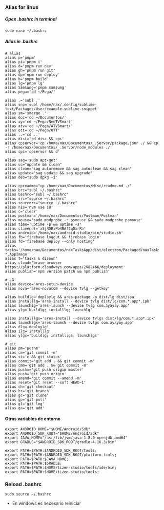 ### Alias for linux

##### Open .bashrc in terminal

    sudo nano ~/.bashrc
  
##### Alias in .bashrc

    # alias
    alias p='pnpm'
    alias pi='pnpm i'
    alias d='pnpm run dev'
    alias gh='pnpm run git'
    alias dp='npm run deploy'
    alias b='pnpm build'
    alias lg='pnpm lg'
    alias Samsung='pnpm samsung'
    alias pega='cd ~/Pega/'
    
    alias .='subl .'
    alias snp='subl /home/nax/.config/sublime-text/Packages/User/example.sublime-snippet'
    alias sm='smerge .'
    alias doc='cd ~/Documentos/'
    alias ay='cd ~/Pega/NedTVSmart'
    alias atv='cd ~/Pega/ATVSmart/'
    alias ott='cd ~/Pega/OTT'
    alias ..='cd ..'
    alias dist='cd dist && cps'
    alias cpservor='cp /home/nax/Documentos/_.Servor/package.json ./ && cp -r /home/nax/Documentos/_.Servor/node_modules ./'
    alias cps='cpservor && d'
    
    alias sag='sudo apt-get'
    alias uc="update && clean"
    alias clean="sag autoremove && sag autoclean && sag clean"
    alias update="sag update && sag upgrade"
    alias deb="sudo dpkg -i"
    
    alias cpreadme="cp /home/nax/Documentos/Misc/readme.md ./"
    alias brc="subl ~/.bashrc"
    alias bashrc="subl ~/.bashrc"
    alias src="source ~/.bashrc"
    alias sourcerc="source ~/.bashrc"
    alias n18='nvm use 18'
    alias c='clear'
    alias postman='/home/nax/Documentos/Postman/Postman'
    alias mouse='sudo modprobe -r psmouse && sudo modprobe psmouse'
    alias time='uptime -p && uptime -s'
    alias clavenet='aSjNDRiPo4BAf5qDxrRa'
    alias android='/home/nax/android-studio/bin/studio.sh'
    alias fb='firebase logout && firebase login'
    alias fd='firebase deploy --only hosting'
    alias tasks='/home/nax/Documentos/naxTasksApp/dist/electron/Packaged/naxTasksApp-*.AppImage'
    alias t='tasks & disown'
    alias cloud='brave-browser https://platform.cloudways.com/apps/2682466/deployment'
    alias publish='npm version patch && npm publish'
    
    # LG
    alias device='ares-setup-device'
    alias nova='ares-novacom --device tvlg --getkey'
    
    alias buildlg='deploylg && ares-package -o dist/lg dist/spa'
    alias installlg='ares-install --device tvlg dist/lg/com.*.app*.ipk'
    alias launchlg='ares-launch --device tvlg com.ayayay.app'
    alias ylg='buildlg; installlg; launchlg'
    
    alias installlgs='ares-install --device tvlgs dist/lg/com.*.app*.ipk'
    alias launchlgs='ares-launch --device tvlgs com.ayayay.app'
    alias dlg='deploylg'
    alias ilg='installlg'
    alias ylgs='buildlg; installlgs; launchlgs'
    
    # git
    alias pm='pushm'
    alias cm='git commit -m'
    alias st='c && git status'
    alias commit='git add . && git commit -m'
    alias cmm='git add . && git commit -m'
    alias pushm='git push origin master'
    alias push='git push origin'
    alias amend='git commit --amend -m'
    alias reset='git reset --soft HEAD~1'
    alias ch='git checkout'
    alias br='git branch'
    alias gc='git clone'
    alias gp='git pull'
    alias gl='git log'
    alias ga='git add'

#### Otras variables de entorno

    export ANDROID_HOME="$HOME/Android/Sdk"
    export ANDROID_SDK_ROOT="$HOME/Android/Sdk"
    export JAVA_HOME="/usr/lib/jvm/java-1.8.0-openjdk-amd64"
    export GRADLE="$ANDROID_SDK_ROOT/gradle-4.10.3/bin"

    export PATH=$PATH:$ANDROID_SDK_ROOT/tools;
    export PATH=$PATH:$ANDROID_SDK_ROOT/platform-tools;
    export PATH=$PATH:$JAVA_HOME;
    export PATH=$PATH:$GRADLE;
    export PATH=$PATH:$HOME/tizen-studio/tools/ide/bin;
    export PATH=$PATH:$HOME/tizen-studio/tools;

    
### Reload .bashrc

    sudo source ~/.bashrc

* En windows es necesario reiniciar
